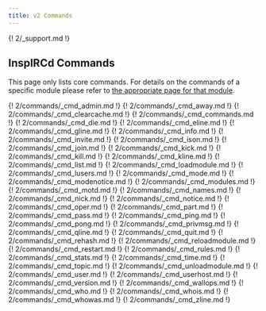 ```yaml
---
title: v2 Commands
---
```


{! 2/_support.md !}

## InspIRCd Commands

This page only lists core commands. For details on the commands of a specific module please refer to [the appropriate page for that module](/2/modules).

{! 2/commands/_cmd_admin.md !}
{! 2/commands/_cmd_away.md !}
{! 2/commands/_cmd_clearcache.md !}
{! 2/commands/_cmd_commands.md !}
{! 2/commands/_cmd_die.md !}
{! 2/commands/_cmd_eline.md !}
{! 2/commands/_cmd_gline.md !}
{! 2/commands/_cmd_info.md !}
{! 2/commands/_cmd_invite.md !}
{! 2/commands/_cmd_ison.md !}
{! 2/commands/_cmd_join.md !}
{! 2/commands/_cmd_kick.md !}
{! 2/commands/_cmd_kill.md !}
{! 2/commands/_cmd_kline.md !}
{! 2/commands/_cmd_list.md !}
{! 2/commands/_cmd_loadmodule.md !}
{! 2/commands/_cmd_lusers.md !}
{! 2/commands/_cmd_mode.md !}
{! 2/commands/_cmd_modenotice.md !}
{! 2/commands/_cmd_modules.md !}
{! 2/commands/_cmd_motd.md !}
{! 2/commands/_cmd_names.md !}
{! 2/commands/_cmd_nick.md !}
{! 2/commands/_cmd_notice.md !}
{! 2/commands/_cmd_oper.md !}
{! 2/commands/_cmd_part.md !}
{! 2/commands/_cmd_pass.md !}
{! 2/commands/_cmd_ping.md !}
{! 2/commands/_cmd_pong.md !}
{! 2/commands/_cmd_privmsg.md !}
{! 2/commands/_cmd_qline.md !}
{! 2/commands/_cmd_quit.md !}
{! 2/commands/_cmd_rehash.md !}
{! 2/commands/_cmd_reloadmodule.md !}
{! 2/commands/_cmd_restart.md !}
{! 2/commands/_cmd_rules.md !}
{! 2/commands/_cmd_stats.md !}
{! 2/commands/_cmd_time.md !}
{! 2/commands/_cmd_topic.md !}
{! 2/commands/_cmd_unloadmodule.md !}
{! 2/commands/_cmd_user.md !}
{! 2/commands/_cmd_userhost.md !}
{! 2/commands/_cmd_version.md !}
{! 2/commands/_cmd_wallops.md !}
{! 2/commands/_cmd_who.md !}
{! 2/commands/_cmd_whois.md !}
{! 2/commands/_cmd_whowas.md !}
{! 2/commands/_cmd_zline.md !}
